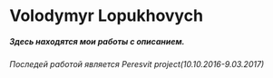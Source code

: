 # Volodymyr Lopukhovych 

##### Здесь находятся мои работы с описанием.
###### Последей работой является Peresvit project(10.10.2016-9.03.2017)